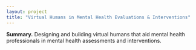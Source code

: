 ```yaml
---
layout: project
title: "Virtual Humans in Mental Health Evaluations & Interventions"
---
```

<script src="https://cdn.mathjax.org/mathjax/latest/MathJax.js?config=TeX-AMS-MML_HTMLorMML" type="text/javascript"></script>

**Summary.**
Designing and building virtual humans that aid mental health professionals in mental health assessments and interventions.
